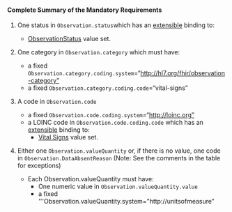 #### Complete Summary of the Mandatory Requirements

1.  One status in `Observation.status`which has an [extensible](http://hl7-fhir.github.io/terminologies.html#extensible) binding to:
    -    [ObservationStatus] value set.
1.  One category in `Observation.category` which must have:
    -   a fixed `Observation.category.coding.system`=“http://hl7.org/fhir/observation-category”
    -   a fixed `Observation.category.coding.code`=“vital-signs”

1.  A code in `Observation.code`
    -   a fixed `Observation.code.coding.system`=“http://loinc.org”
    -   a LOINC code in `Observation.code.coding.code` which has an [extensible](http://hl7-fhir.github.io/terminologies.html#extensible) binding to:
         -   [Vital Signs] value set.

1.  Either one `Observation.valueQuantity` or, if there is no value, one code in `Observation.DataAbsentReason` (Note: See the comments in the table for exceptions)
    -   Each Observation.valueQuantity must have:
        -   One numeric value in `Observation.valueQuantity.value`
        -   a fixed '''Observation.valueQuantity.system="http://unitsofmeasure"

  [Vital Signs]: Argonaut_Vital_Signs "wikilink"
  [Vital Signs Units]: Argonaut_Vital_Signs_Units "wikilink"
  [extensible bindings]: Implementation_Guide#Extensible_binding_for_CodeableConcept_Datatype "wikilink"
  [using multiple codes]: Implementation_Guide#Using_multiple_codes_with_CodeableConcept_Datatype "wikilink"
  [ObservationStatus]: http://hl7-fhir.github.io/valueset-observation-status.html

